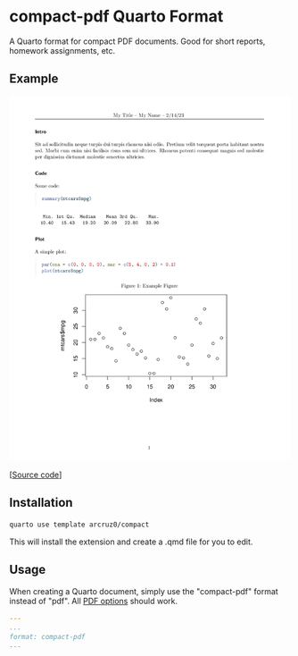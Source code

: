 # compact-pdf Quarto Format

A Quarto format for compact PDF documents. Good for short reports, homework assignments, etc.

## Example

![thumbnail.png](thumbnail.png)

[[Source code](template.qmd)]

## Installation

```bash
quarto use template arcruz0/compact
```

This will install the extension and create a .qmd file for you to edit.

## Usage

When creating a Quarto document, simply use the "compact-pdf" format instead of "pdf". All [PDF options](https://quarto.org/docs/reference/formats/pdf.html) should work.

```yaml
---
...
format: compact-pdf
---
```
